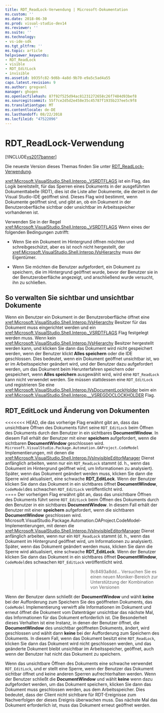 ```yaml
---
title: RDT_ReadLock-Verwendung | Microsoft-Dokumentation
ms.custom: ''
ms.date: 2018-06-30
ms.prod: visual-studio-dev14
ms.reviewer: ''
ms.suite: ''
ms.technology:
- vs-ide-sdk
ms.tgt_pltfrm: ''
ms.topic: article
helpviewer_keywords:
- RDT_ReadLock
- visible
- RDT_EditLock
- invisible
ms.assetid: b935fc82-9d6b-4a8d-9b70-e9a5c5ad4a55
caps.latest.revision: 9
ms.author: gregvanl
manager: ghogen
ms.openlocfilehash: 87f92f525d94ac81231272658c26f7484d93bef8
ms.sourcegitcommit: 55f7ce2d5d2e458e35c45787f1935b237ee5c9f8
ms.translationtype: MT
ms.contentlocale: de-DE
ms.lasthandoff: 08/22/2018
ms.locfileid: "47522096"
---
```

# <a name="rdtreadlock-usage"></a>RDT_ReadLock-Verwendung
[!INCLUDE[vs2017banner](../../includes/vs2017banner.md)]

Die neueste Version dieses Themas finden Sie unter [RDT_ReadLock-Verwendung](https://docs.microsoft.com/visualstudio/extensibility/internals/rdt-readlock-usage).  
  
<xref:Microsoft.VisualStudio.Shell.Interop._VSRDTFLAGS> ist ein Flag, das Logik bereitstellt, für das Sperren eines Dokuments in der ausgeführten Dokumenttabelle (RDT), dies ist die Liste aller Dokumente, die derzeit in der Visual Studio-IDE geöffnet sind. Dieses Flag wird bestimmt, wenn Dokumente geöffnet sind, und gibt an, ob ein Dokument in der Benutzeroberfläche sichtbar oder unsichtbar im Arbeitsspeicher vorhandenen ist.  
  
 Verwenden Sie in der Regel <xref:Microsoft.VisualStudio.Shell.Interop._VSRDTFLAGS> Wenn eines der folgenden Bedingungen zutrifft:  
  
-   Wenn Sie ein Dokument im Hintergrund öffnen möchten und schreibgeschützt, aber es ist noch nicht hergestellt, der <xref:Microsoft.VisualStudio.Shell.Interop.IVsHierarchy> muss der Eigentümer.  
  
-   Wenn Sie möchten die Benutzer aufgefordert, ein Dokument zu speichern, die im Hintergrund geöffnet wurde, bevor der Benutzer sie in der Benutzeroberfläche angezeigt, und anschließend wurde versucht, ihn zu schließen.  
  
## <a name="how-to-manage-visible-and-invisible-documents"></a>So verwalten Sie sichtbar und unsichtbar Dokumente  
 Wenn ein Benutzer ein Dokument in der Benutzeroberfläche öffnet eine <xref:Microsoft.VisualStudio.Shell.Interop.IVsHierarchy> Besitzer für das Dokument muss eingerichtet werden und ein <xref:Microsoft.VisualStudio.Shell.Interop._VSRDTFLAGS> Flag festgelegt werden muss. Wenn kein <xref:Microsoft.VisualStudio.Shell.Interop.IVsHierarchy> Besitzer hergestellt werden kann, und klicken Sie dann das Dokument wird nicht gespeichert werden, wenn der Benutzer klickt **Alles speichern** oder die IDE geschlossen. Dies bedeutet, wenn ein Dokument geöffnet unsichtbar ist, wo er im Arbeitsspeicher geändert wird, und der Benutzer dazu aufgefordert werden, um das Dokument beim Herunterfahren speichern oder gespeichert, wenn **Alles speichern** ausgewählt wird, wird eine `RDT_ReadLock` kann nicht verwendet werden. Sie müssen stattdessen eine `RDT_EditLock` und registrieren Sie eine <xref:Microsoft.VisualStudio.Shell.Interop.IVsDocumentLockHolder> beim ein <xref:Microsoft.VisualStudio.Shell.Interop.__VSREGDOCLOCKHOLDER> Flag.  
  
## <a name="rdteditlock-and-document-modification"></a>RDT_EditLock und Änderung von Dokumenten  
<<<<<<< HEAD, die das vorherige Flag erwähnt gibt an, dass das unsichtbare Öffnen des Dokuments führt seine `RDT_EditLock` beim Öffnen des Dokuments durch den Benutzer in ein sichtbares **DocumentWindow**. In diesem Fall erhält der Benutzer mit einer **speichern** aufgefordert, wenn die sichtbaren **DocumentWindow** geschlossen wird. `Microsoft.VisualStudio.Package.Automation.OAProject.CodeModel` Implementierungen, mit denen die <xref:Microsoft.VisualStudio.Shell.Interop.IVsInvisibleEditorManager> Dienst anfänglich arbeiten, wenn nur ein `RDT_ReadLock` stammt (d. h., wenn das Dokument im Hintergrund geöffnet wird, um Informationen zu analysiert). Später, wenn das Dokument geändert werden muss, klicken Sie dann die Sperre wird aktualisiert, eine schwache **RDT_EditLock**. Wenn der Benutzer klicken Sie dann das Dokument in ein sichtbares öffnet **DocumentWindow**, `CodeModel`des schwachen `RDT_EditLock` veröffentlicht wird.  
==== Der vorherigen Flag erwähnt gibt an, dass das unsichtbare Öffnen des Dokuments führt seine `RDT_EditLock` beim Öffnen des Dokuments durch den Benutzer in ein sichtbares **DocumentWindow**. In diesem Fall erhält der Benutzer mit einer **speichern** aufgefordert, wenn die sichtbaren **DocumentWindow** geschlossen wird. Microsoft.VisualStudio.Package.Automation.OAProject.CodeModel-Implementierungen, mit denen die <xref:Microsoft.VisualStudio.Shell.Interop.IVsInvisibleEditorManager> Dienst anfänglich arbeiten, wenn nur ein `RDT_ReadLock` stammt (d. h., wenn das Dokument im Hintergrund geöffnet wird, um Informationen zu analysiert). Später, wenn das Dokument geändert werden muss, klicken Sie dann die Sperre wird aktualisiert, eine schwache **RDT_EditLock**. Wenn der Benutzer klicken Sie dann das Dokument in ein sichtbares öffnet **DocumentWindow**, `CodeModel`des schwachen `RDT_EditLock` veröffentlicht wird.  
>>>>>>> 9c8493a8dd... Versuchen Sie es einen neuen Moniker-Bereich zur Unterstützung der Kombination von Versionen
  
 Wenn der Benutzer dann schließt der **DocumentWindow** und wählt **keine** bei der Aufforderung zum Speichern Sie des geöffneten Dokuments, das `CodeModel` Implementierung verwirft alle Informationen im Dokument und erneut öffnet die Dokument vom Datenträger unsichtbar das nächste Mal, das Informationen für das Dokument erforderlich ist. Die Besonderheit dieses Verhalten ist eine Instanz, in denen der Benutzer öffnet, die **DocumentWindow** des unsichtbar geöffneten Dokuments, ändert, wird geschlossen und wählt dann **keine** bei der Aufforderung zum Speichern des Dokuments. In diesem Fall, wenn das Dokument besitzt eine `RDT_ReadLock`, klicken Sie dann das Dokument wird nicht geschlossen werden, und das geänderte Dokument bleibt unsichtbar im Arbeitsspeicher, geöffnet, auch wenn der Benutzer hat nicht das Dokument zu speichern.  
  
 Wenn das unsichtbare Öffnen des Dokuments eine schwache verwendet `RDT_EditLock`, und er stellt eine Sperre, wenn der Benutzer das Dokument sichtbar öffnet und keine anderen Sperren aufrechterhalten werden. Wenn der Benutzer schließt die **DocumentWindow** und wählt **keine** wenn dazu aufgefordert werden, um das Dokument speichern, klicken Sie dann das Dokument muss geschlossen werden, aus dem Arbeitsspeicher. Dies bedeutet, dass der Client nicht sichtbare für RDT-Ereignisse zum Nachverfolgen der dieses Ereignis überwachen muss. Das nächste Mal das Dokument erforderlich ist, muss das Dokument erneut geöffnet werden.


